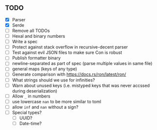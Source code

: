 
## TODO
* [x] Parser
* [x] Serde
* [ ] Remove all TODOs
* [ ] Hexal and binary numbers
* [ ] Write a spec
* [ ] Protect against stack overflow in recursive-decent parser
* [ ] Test against evil JSON files to make sure Con is robust
* [ ] Publish formatter binary
* [ ] newline-separated as part of spec (parse multiple values in same file)
* [ ] general maps (keys of any type)
* [ ] Generate comparison with https://docs.rs/ron/latest/ron/
* [ ] What strings should we use for infinities?
* [ ] Warn about unused keys (i.e. mistyped keys that was never accssed during deserialization)
* [ ] Allow `_` in numbers
* [ ] use lowercase `nan` to be more similar to toml
* [ ] allow `inf` and `nan` without a sign?
* [ ] Special types?
    * [ ] UUID?
    * [ ] Date-time?
